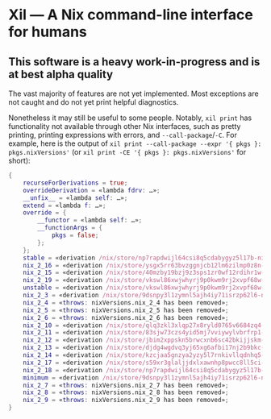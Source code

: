 # Xil — A Nix command-line interface for humans

## This software is a heavy work-in-progress and is at best alpha quality

The vast majority of features are not yet implemented. Most exceptions are not caught and do not yet print helpful
diagnostics.

Nonetheless it may still be useful to some people. Notably, `xil print` has functionality not available through other
Nix interfaces, such as pretty printing, printing expressions with errors, and `--call-package`/`-C`.
For example, here is the output of `xil print --call-package --expr '{ pkgs }: pkgs.nixVersions'`
(or `xil print -CE '{ pkgs }: pkgs.nixVersions'` for short):

```nix
{
    recurseForDerivations = true;
    overrideDerivation = «lambda fdrv: …»;
    __unfix__ = «lambda self: …»;
    extend = «lambda f: …»;
    override = {
        __functor = «lambda self: …»;
        __functionArgs = {
            pkgs = false;
        };
    };
    stable = «derivation /nix/store/np7rapdwijl64csi8q5cdabygyz5l17b-nix-2.18.1.drv»;
    nix_2_16 = «derivation /nix/store/ysgx5rr63bvzggnjcb12lm6zilmp0z8n-nix-2.16.2.drv»;
    nix_2_15 = «derivation /nix/store/40mzby19bzj9z3sps1zr0wf12rdihr1w-nix-2.15.3.drv»;
    nix_2_19 = «derivation /nix/store/vkswl86xwjwhyrj9p0kwm9rj2xvpf68w-nix-2.19.2.drv»;
    unstable = «derivation /nix/store/vkswl86xwjwhyrj9p0kwm9rj2xvpf68w-nix-2.19.2.drv»;
    nix_2_3 = «derivation /nix/store/9dsnpy3l1zymnl5ajh4iy71isrzp62l6-nix-2.3.17.drv»;
    nix_2_4 = «throws: nixVersions.nix_2_4 has been removed»;
    nix_2_5 = «throws: nixVersions.nix_2_5 has been removed»;
    nix_2_6 = «throws: nixVersions.nix_2_6 has been removed»;
    nix_2_10 = «derivation /nix/store/qlq3zkl3xlqp27x8ryld0765v6684zq4-nix-2.10.3.drv»;
    nix_2_11 = «derivation /nix/store/83sjw73czs4yid5mj7vviywylvbrfrp1-nix-2.11.1.drv»;
    nix_2_12 = «derivation /nix/store/jbim2xppskn5brwcxnb6sc42bkijjskm-nix-2.12.1.drv»;
    nix_2_13 = «derivation /nix/store/djdg4wgdvq3yj65xg6afbi17nj2b9bkc-nix-2.13.6.drv»;
    nix_2_14 = «derivation /nix/store/kzcjaa5gnzya2yzy5l7rnkivllqdnhq5-nix-2.14.1.drv»;
    nix_2_17 = «derivation /nix/store/s59xr3glaljjdxlxawnhp8pwcc8ll5ci-nix-2.17.1.drv»;
    nix_2_18 = «derivation /nix/store/np7rapdwijl64csi8q5cdabygyz5l17b-nix-2.18.1.drv»;
    minimum = «derivation /nix/store/9dsnpy3l1zymnl5ajh4iy71isrzp62l6-nix-2.3.17.drv»;
    nix_2_7 = «throws: nixVersions.nix_2_7 has been removed»;
    nix_2_8 = «throws: nixVersions.nix_2_8 has been removed»;
    nix_2_9 = «throws: nixVersions.nix_2_9 has been removed»;
}
```
